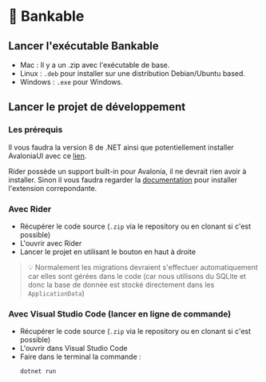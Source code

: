 # 🏦 Bankable 

## Lancer l'exécutable Bankable

- Mac : Il y a un .zip avec l'exécutable de base.
- Linux : `.deb` pour installer sur une distribution Debian/Ubuntu based.
- Windows : `.exe` pour Windows.

## Lancer le projet de développement

### Les prérequis

Il vous faudra la version 8 de .NET ainsi que potentiellement installer AvaloniaUI avec ce [lien](https://docs.avaloniaui.net/docs/get-started/install).

Rider possède un support built-in pour Avalonia, il ne devrait rien avoir à installer. Sinon il vous faudra regarder la [documentation](https://docs.avaloniaui.net/docs/get-started/set-up-an-editor) pour installer l'extension correpondante.

### Avec Rider

- Récupérer le code source (`.zip` via le repository ou en clonant si c'est possible)
- L'ouvrir avec Rider
- Lancer le projet en utilisant le bouton en haut à droite

> :bulb: Normalement les migrations devraient s'effectuer automatiquement car elles sont gérées dans le code (car nous utilisons du SQLite et donc la base de donnée est stocké directement dans les `ApplicationData`) 

### Avec Visual Studio Code (lancer en ligne de commande)

- Récupérer le code source (`.zip` via le repository ou en clonant si c'est possible)
- L'ouvrir dans Visual Studio Code
- Faire dans le terminal la commande :
    ```bash
    dotnet run
    ```